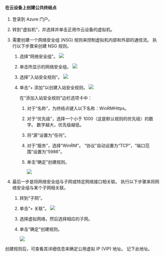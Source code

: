 #### <a name="to-create-public-endpoints-on-the-cloud-appliance"></a>在云设备上创建公共终结点

1. 登录到 Azure 门户。
2. 转到“虚拟机”，并选择并单击正用作云设备的虚拟机。
    
3. 需要创建一个网络安全组 (NSG) 规则来控制虚拟机内部和外部的通信流。 执行以下步骤来创建 NSG 规则。
    1. 选择“网络安全组”。
        ![](./media/storsimple-8000-create-public-endpoints-cloud-appliance/sca-create-public-endpt1.png)

    2. 单击所显示的网络安全组。
        ![](./media/storsimple-8000-create-public-endpoints-cloud-appliance/sca-create-public-endpt2.png)

    3. 选择“入站安全规则”。
        ![](./media/storsimple-8000-create-public-endpoints-cloud-appliance/sca-create-public-endpt3.png)

    4. 单击“+ 添加”以创建入站安全规则。
        ![](./media/storsimple-8000-create-public-endpoints-cloud-appliance/sca-create-public-endpt4.png)

        在“添加入站安全规则”边栏选项卡中：

        1. 对于“名称”，为终结点键入以下名称：WinRMHttps。
        
        2. 对于“优先级”，选择一个小于 1000（这是默认规则的优先级）的数字。 数字越大，优先级越低。

        3. 将“源”设置为“任何”。

        4. 对于“服务”，选择“WinRM”。 “协议”自动设置为“TCP”，“端口范围”设置为“5986”。

        5. 单击“确定”创建规则。

            ![](./media/storsimple-8000-create-public-endpoints-cloud-appliance/sca-create-public-endpt5.png)

4. 最后一步是将网络安全组与子网或特定网络接口相关联。 执行以下步骤来将网络安全组与某个子网相关联。
    1. 转到“子网”。
    2. 单击“+ 关联”。
        ![](./media/storsimple-8000-create-public-endpoints-cloud-appliance/sca-create-public-endpt7.png)

    3. 选择虚拟网络，然后选择相应的子网。
    4. 单击“确定”创建规则。

        ![](./media/storsimple-8000-create-public-endpoints-cloud-appliance/sca-create-public-endpt11.png)

创建规则后，可查看其详细信息来确定公用虚拟 IP (VIP) 地址。 记下此地址。


